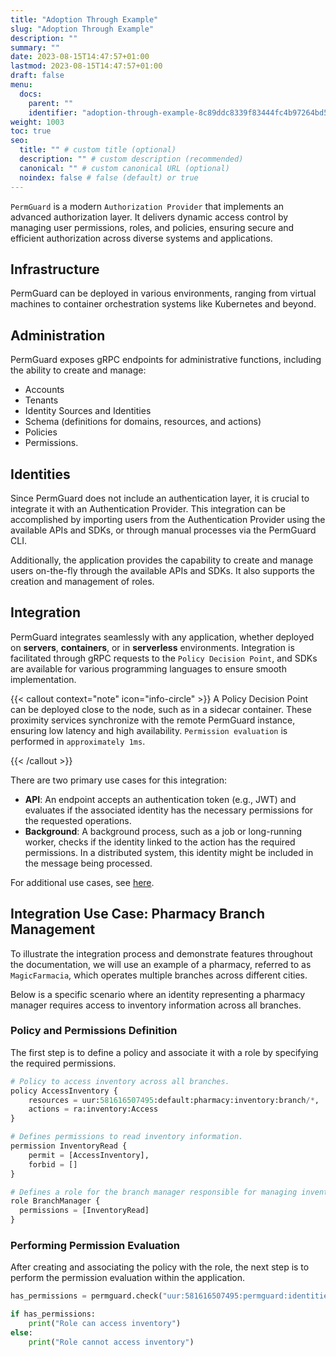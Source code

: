 ```yaml
---
title: "Adoption Through Example"
slug: "Adoption Through Example"
description: ""
summary: ""
date: 2023-08-15T14:47:57+01:00
lastmod: 2023-08-15T14:47:57+01:00
draft: false
menu:
  docs:
    parent: ""
    identifier: "adoption-through-example-8c89ddc8339f83444fc4b97264bd5c45"
weight: 1003
toc: true
seo:
  title: "" # custom title (optional)
  description: "" # custom description (recommended)
  canonical: "" # custom canonical URL (optional)
  noindex: false # false (default) or true
---
```


`PermGuard` is a modern `Authorization Provider` that implements an advanced authorization layer. It delivers dynamic access control by managing user permissions, roles, and policies, ensuring secure and efficient authorization across diverse systems and applications.

## Infrastructure

PermGuard can be deployed in various environments, ranging from virtual machines to container orchestration systems like Kubernetes and beyond.

## Administration

PermGuard exposes gRPC endpoints for administrative functions, including the ability to create and manage:

- Accounts
- Tenants
- Identity Sources and Identities
- Schema (definitions for domains, resources, and actions)
- Policies
- Permissions.

## Identities

Since PermGuard does not include an authentication layer, it is crucial to integrate it with an Authentication Provider. This integration can be accomplished by importing users from the Authentication Provider using the available APIs and SDKs, or through manual processes via the PermGuard CLI.

Additionally, the application provides the capability to create and manage users on-the-fly through the available APIs and SDKs. It also supports the creation and management of roles.

## Integration

PermGuard integrates seamlessly with any application, whether deployed on **servers**, **containers**, or in **serverless** environments. Integration is facilitated through gRPC requests to the `Policy Decision Point`, and SDKs are available for various programming languages to ensure smooth implementation.

{{< callout context="note" icon="info-circle" >}}
A Policy Decision Point can be deployed close to the node, such as in a sidecar container. These proximity services synchronize with the remote PermGuard instance, ensuring low latency and high availability. `Permission evaluation` is performed in `approximately 1ms`.

{{< /callout >}}

There are two primary use cases for this integration:

- **API**: An endpoint accepts an authentication token (e.g., JWT) and evaluates if the associated identity has the necessary permissions for the requested operations.
- **Background**: A background process, such as a job or long-running worker, checks if the identity linked to the action has the required permissions. In a distributed system, this identity might be included in the message being processed.

For additional use cases, see [here](/docs/overview/patterns-through-use-cases).

## Integration Use Case: Pharmacy Branch Management

To illustrate the integration process and demonstrate features throughout the documentation, we will use an example of a pharmacy, referred to as `MagicFarmacia`, which operates multiple branches across different cities.

Below is a specific scenario where an identity representing a pharmacy manager requires access to inventory information across all branches.

### Policy and Permissions Definition

The first step is to define a policy and associate it with a role by specifying the required permissions.

```python
# Policy to access inventory across all branches.
policy AccessInventory {
    resources = uur:581616507495:default:pharmacy:inventory:branch/*,
    actions = ra:inventory:Access
}

# Defines permissions to read inventory information.
permission InventoryRead {
    permit = [AccessInventory],
    forbid = []
}

# Defines a role for the branch manager responsible for managing inventory.
role BranchManager {
  permissions = [InventoryRead]
}
```

### Performing Permission Evaluation

After creating and associating the policy with the role, the next step is to perform the permission evaluation within the application.

```python
has_permissions = permguard.check("uur:581616507495:permguard:identities:iam:role/branch-manager", "pharmacy/1.0.0", "Access", "inventory")

if has_permissions:
    print("Role can access inventory")
else:
    print("Role cannot access inventory")
```
